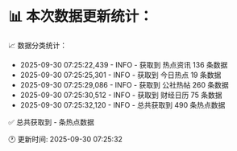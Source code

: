 📊 本次数据更新统计：
==========================

📈 数据分类统计：
- 2025-09-30 07:25:22,439 - INFO - 获取到 热点资讯 136 条数据
- 2025-09-30 07:25:25,301 - INFO - 获取到 今日热点 19 条数据
- 2025-09-30 07:25:29,086 - INFO - 获取到 公社热帖 260 条数据
- 2025-09-30 07:25:30,512 - INFO - 获取到 财经日历 75 条数据
- 2025-09-30 07:25:32,120 - INFO - 总共获取到 490 条热点数据

✅ 总共获取到 - 条热点数据

🕐 更新时间: 2025-09-30 07:25:32
